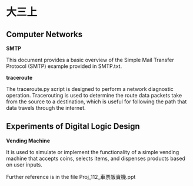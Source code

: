 # 大三上

## Computer Networks

**SMTP**

This document provides a basic overview of the Simple Mail Transfer Protocol (SMTP) example provided in SMTP.txt.  

**traceroute**

The traceroute.py script is designed to perform a network diagnostic operation. Tracerouting is used to determine the route data packets take from the source to a destination, which is useful for following the path that data travels through the internet.


## Experiments of Digital Logic Design

**Vending Machine**

It is used to simulate or implement the functionality of a simple vending machine that accepts coins, selects items, and dispenses products based on user inputs.

Further reference is in the file Proj_112_車票販賣機.ppt
